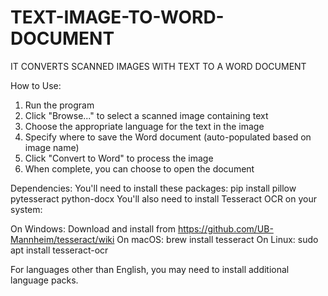 # TEXT-IMAGE-TO-WORD-DOCUMENT
IT CONVERTS SCANNED IMAGES WITH TEXT TO A WORD DOCUMENT

How to Use:
1. Run the program
2. Click "Browse..." to select a scanned image containing text
3. Choose the appropriate language for the text in the image
4. Specify where to save the Word document (auto-populated based on image name)
5. Click "Convert to Word" to process the image
6. When complete, you can choose to open the document

Dependencies:
You'll need to install these packages:
pip install pillow pytesseract python-docx
You'll also need to install Tesseract OCR on your system:

On Windows: Download and install from https://github.com/UB-Mannheim/tesseract/wiki
On macOS: brew install tesseract
On Linux: sudo apt install tesseract-ocr

For languages other than English, you may need to install additional language packs.
